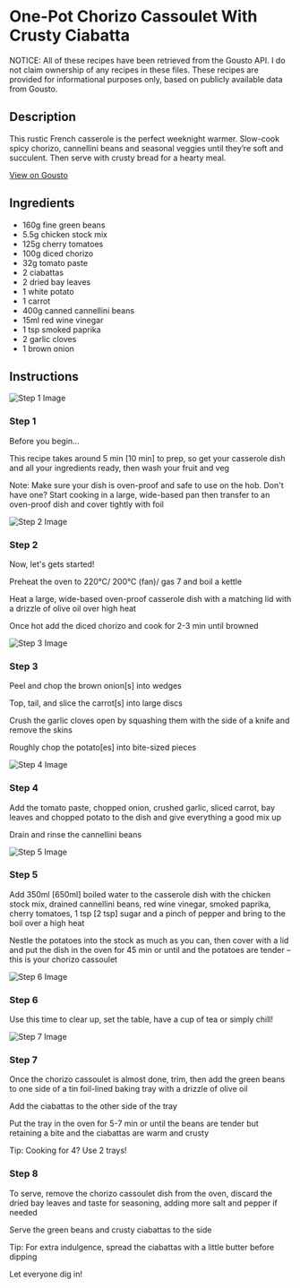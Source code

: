 # One-Pot Chorizo Cassoulet With Crusty Ciabatta  

NOTICE: All of these recipes have been retrieved from the Gousto API. I do not claim ownership of any recipes in these files. These recipes are provided for informational purposes only, based on publicly available data from Gousto.

## Description

This rustic French casserole is the perfect weeknight warmer. Slow-cook spicy chorizo, cannellini beans and seasonal veggies until they’re soft and succulent. Then serve with crusty bread for a hearty meal.

[View on Gousto](https://www.gousto.co.uk/recipes/cookbook/one-pot-chorizo-cassoulet-with-ciabatta-and-greens)

## Ingredients

- 160g fine green beans
- 5.5g chicken stock mix
- 125g cherry tomatoes
- 100g diced chorizo
- 32g tomato paste
- 2 ciabattas
- 2 dried bay leaves
- 1 white potato
- 1 carrot
- 400g canned cannellini beans
- 15ml red wine vinegar
- 1 tsp smoked paprika
- 2 garlic cloves
- 1 brown onion

## Instructions

![Step 1 Image](https://production-media.gousto.co.uk/cms/recipe-step-image/Admin-10mm-Step-1-1632223735454-x200.jpg)

### Step 1

Before you begin...

This recipe takes around 5 min <span class="text-danger">[10 min]</span> to prep, so get your casserole dish and all your ingredients ready, then wash your fruit and veg

Note: Make sure your dish is oven-proof and safe to use on the hob. Don't have one? Start cooking in a large, wide-based pan then transfer to an oven-proof dish and cover tightly with foil

![Step 2 Image](https://production-media.gousto.co.uk/cms/recipe-step-image/step-2-1632393821032-x200.jpg)

### Step 2

Now, let's gets started!

Preheat the oven to 220°C/ 200°C (fan)/ gas 7 and boil a kettle

Heat a large, wide-based oven-proof casserole dish with a matching lid with a drizzle of olive oil over high heat

Once hot add the diced chorizo and cook for 2-3 min until browned

![Step 3 Image](https://production-media.gousto.co.uk/cms/recipe-step-image/step-3-1632393830597-x200.jpg)

### Step 3

Peel and chop the brown onion<span class="text-danger">[s]</span> into wedges

Top, tail, and slice the carrot<span class="text-danger">[s]</span> into large discs

Crush the garlic cloves open by squashing them with the side of a knife and remove the skins

Roughly chop the potato<span class="text-danger">[es]</span> into bite-sized pieces

![Step 4 Image](https://production-media.gousto.co.uk/cms/recipe-step-image/step-4-1632393835519-x200.jpg)

### Step 4

Add the tomato paste, chopped onion, crushed garlic, sliced carrot, bay leaves and chopped potato to the dish and give everything a good mix up

Drain and rinse the cannellini beans

![Step 5 Image](https://production-media.gousto.co.uk/cms/recipe-step-image/step-5-1632393840112-x200.jpg)

### Step 5

Add 350ml <span class="text-danger">[650ml]</span> boiled water to the casserole dish with the chicken stock mix, drained cannellini beans, red wine vinegar, smoked paprika, cherry tomatoes, 1 tsp <span class="text-danger">[2 tsp]</span> sugar and a pinch of pepper and bring to the boil over a high heat

Nestle the potatoes into the stock as much as you can, then cover with a lid and put the dish in the oven for 45 min or until and the potatoes are tender – this is your chorizo cassoulet

![Step 6 Image](https://production-media.gousto.co.uk/cms/recipe-step-image/step-6-1632393845199-x200.jpg)

### Step 6

Use this time to clear up, set the table, have a cup of tea or simply chill!

![Step 7 Image](https://production-media.gousto.co.uk/cms/recipe-step-image/step-7-1632223845220-x200.jpg)

### Step 7

Once the chorizo cassoulet is almost done, trim, then add the green beans to one side of a tin foil-lined baking tray with a drizzle of olive oil

Add the ciabattas to the other side of the tray

Put the tray in the oven for 5-7 min or until the beans are tender but retaining a bite and the ciabattas are warm and crusty

Tip: Cooking for 4? Use 2 trays!

### Step 8

To serve, remove the chorizo cassoulet dish from the oven, discard the dried bay leaves and taste for seasoning, adding more salt and pepper if needed

Serve the green beans and crusty ciabattas to the side

Tip: For extra indulgence, spread the ciabattas with a little butter before dipping

Let everyone dig in!


